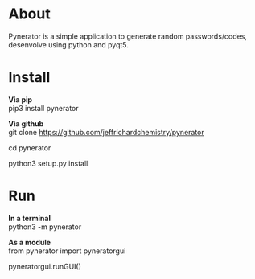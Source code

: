# About<br>
<p>Pynerator is a simple application to generate random passwords/codes, desenvolve using python and pyqt5.</p>

# Install
<b>Via pip</b><br>
pip3 install pynerator

<b>Via github</b><br>
git clone https://github.com/jeffrichardchemistry/pynerator

cd pynerator

python3 setup.py install

# Run
<b>In a terminal</b><br>
python3 -m pynerator

<b>As a module</b><br>
from pynerator import pyneratorgui

pyneratorgui.runGUI()
